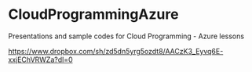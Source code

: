 # CloudProgrammingAzure
Presentations and sample codes for Cloud Programming - Azure lessons

https://www.dropbox.com/sh/zd5dn5yrg5ozdt8/AACzK3_Eyvq6E-xxjEChVRWZa?dl=0
